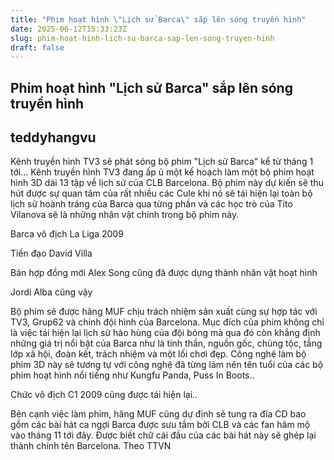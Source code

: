 ```yaml
---
title: "Phim hoạt hình \"Lịch sử Barca\" sắp lên sóng truyền hình"
date: 2025-06-12T15:33:23Z
slug: phim-hoat-hinh-lich-su-barca-sap-len-song-truyen-hinh
draft: false
---
```


## Phim hoạt hình "Lịch sử Barca" sắp lên sóng truyền hình

## teddyhangvu

Kênh truyền hình TV3 sẽ phát sóng bộ phim "Lịch sử Barca" kể từ tháng 1 tới...
Kênh truyền hình TV3 đang ấp ủ một kế hoạch làm một bộ phim hoạt hình 3D dài 13 tập về lịch sử của CLB Barcelona. Bộ phim này dự kiến sẽ thu hút được sự quan tâm của rất nhiều các Cule khi nó sẽ tái hiện lại toàn bộ lịch sử hoành tráng của Barca qua từng phần và các học trò của Tito Vilanova sẽ là những nhân vật chính trong bộ phim này. 
 

Barca vô địch La Liga 2009
 

Tiền đạo David Villa
 

Bản hợp đồng mới Alex Song cũng đã được dựng thành nhân vật hoạt hình
 

Jordi Alba cũng vậy
 
Bộ phim sẽ được hãng MUF chịu trách nhiệm sản xuất cùng sự hợp tác với TV3, Grup62 và chính đội hình của Barcelona. Mục đích của phim không chỉ là việc tái hiện lại lịch sử hào hùng của đội bóng mà qua đó còn khẳng định những giá trị nổi bật của Barca như là tinh thần, nguồn gốc, chủng tộc, tầng lớp xã hội, đoàn kết, trách nhiệm và một lối chơi đẹp. Công nghệ làm bộ phim 3D này sẽ tương tự với công nghệ đã từng làm nên tên tuổi của các bộ phim hoạt hình nổi tiếng như Kungfu Panda, Puss In Boots..
 

Chức vô địch C1 2009 cũng được tái hiện lại..
 
Bên cạnh việc làm phim, hãng MUF cũng dự định sẽ tung ra đĩa CD bao gồm các bài hát ca ngợi Barca được sưu tầm bởi CLB và các fan hâm mộ vào tháng 11 tới đây. Được biết chữ cái đầu của các bài hát này sẽ ghép lại thành chính tên Barcelona.
Theo TTVN